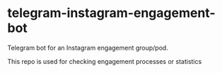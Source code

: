 # telegram-instagram-engagement-bot
Telegram bot for an Instagram engagement group/pod. 

This repo is used for checking engagement processes or statistics
